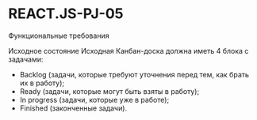 # REACT.JS-PJ-05

Функциональные требования

Исходное состояние
Исходная Канбан-доска должна иметь 4 блока с задачами:

* Backlog (задачи, которые требуют уточнения перед тем, как брать их в работу);
* Ready (задачи, которые могут быть взяты в работу);
* In progress (задачи, которые уже в работе);
* Finished (законченные задачи).
